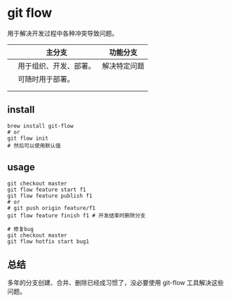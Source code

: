 # git flow

用于解决开发过程中各种冲突导致问题。

|     | 主分支                 | 功能分支     |
| --- | ---------------------- | ------------ |
|     | 用于组织、开发、部署。 | 解决特定问题 |
|     | 可随时用于部署。       |              |
|     |                        |              |
|     |                        |              |

## install

```shell
brew install git-flow
# or
git flow init
# 然后可以使用默认值
```

## usage

```shell
git checkout master
git flow feature start f1
git flow feature publish f1
# or
# git push origin feature/f1
git flow feature finish f1 # 开发结束时删除分支

# 修复bug
git checkout master
git flow hotfix start bug1
```

## 总结

多年的分支创建、合并、删除已经成习惯了，没必要使用 git-flow 工具解决这些问题。
